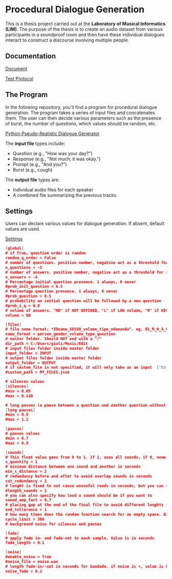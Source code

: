 # Procedural Dialogue Generation

This is a thesis project carried out at the **Laboratory of Musical Informatics (LIM)**. The purpose of the thesis is to create an audio dataset from various participants in a soundproof room and then have these individual dialogues interact to construct a discourse involving multiple people. 

## Documentation
[Document](TESI.MD)

[Test Protocol](PROTOCOLLO.MD)

## The Program

In the following repository, you'll find a program for procedural dialogue generation. The program takes a series of input files and concatenates them. The user can then decide various parameters such as the presence of burst, the number of questions, which values should be random, etc.

[Python Pseudo-Realistic Dialogue Generator](PYGenerator.py)

The **input file** types include:
- Question (e.g., "How was your day?")
- Response (e.g., "Not much, it was okay.")
- Prompt (e.g., "And you?")
- Burst (e.g., cough)

The **output file** types are:
- Individual audio files for each speaker
- A combined file summarizing the previous tracks

## Settings

Users can declare various values for dialogue generation. If absent, default values are used.

[Settings](PYGenerator.cfg)

```json
[global]
# if True, question order is random
random_q_order = False
# number of questions. positive number, negative act as a threshold for random, 0 is just random QUANTITY
n_questions = -2
# number of answers. positive number, negative act as a threshold for random, 0 is just random
n_answers = -4
# Percentage initial question presence. 1 always, 0 never
#prob_init_question = 0.5
# Percentage question presence. 1 always, 0 never
#prob_question = 0.5
# probability an initial question will be followed by a new question
#prob_i_q = 0.8
# volume of answers. "ND" if NOT DEFINED, "L" if LOW volume, "H" if HIGH volume
volume = ND

[files]
# file name format: *IDname_SESSO_volume_tipo_ndomanda". eg. 01_M_H_A_01 The number identifies the position
name_format = person_gender_volume_type_question
# master folder. Should NOT end with a "/"
dir_path = C:/Users/giuli/Music/Edit
# input files folder inside master folder
input_folder = INPUT
# output files folder inside master folder
output_folder = OUTPUT 
# if custom_file is not specified, it will only take as an input  ["03_M_Q_01_L.wav", "01_M_A_01_L", "03_M_Q_02_L", "01_M_A_02_L", "01_M_Q_02_L"]
#custom_path = MY_FILES.json

# silences values
[silences]
#min = 0.05
#max = 0.120

# long pauses (a pause between a question and another question without any initial question) values
[long pauses]
#min = 0.9
#max = 1.2

[pauses]
# pauses values
#min = 0.7
#max = 0.9

[sounds]
# This float value goes from 0 to 1. If 1, uses all sounds, if 0, none
s_quantity = 1
# minimum distance between one sound and another in seconds
min_s_distance = 2
# redundancy before and after to avoid overlap sounds in seconds
cut_redundancy = 2
# lenght is fixed to not cause unuseful reads in seconds, but you can specify any value if you want to
#length_sounds = 2
# you can also specify how loud a sound should be if you want to
sound_amp_fact = 0.7
# placing gap at the end of the final file to avoid different lenghts in the final audio file in seconds
end_tollerance = 1
# how many times does the random function search for an empty space. Bigger values get better results, but a slower code
cycle_limit = 300
# background noise for silences and pauses

[fade]
# apply fade in- and fade-out to each sample. Value is in seconds
fade_length = 0.1

[noise]
#enable_noise = True
#noise_file = noise.wav
# length fade-in/-out in seconds for bandade. if noise is <, value is half noise
noise_fade = 0.2

```